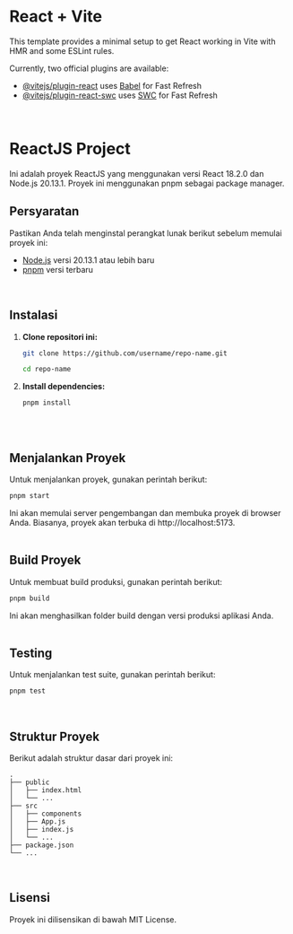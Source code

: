 # React + Vite

This template provides a minimal setup to get React working in Vite with HMR and some ESLint rules.

Currently, two official plugins are available:

- [@vitejs/plugin-react](https://github.com/vitejs/vite-plugin-react/blob/main/packages/plugin-react/README.md) uses [Babel](https://babeljs.io/) for Fast Refresh
- [@vitejs/plugin-react-swc](https://github.com/vitejs/vite-plugin-react-swc) uses [SWC](https://swc.rs/) for Fast Refresh
</br>

# ReactJS Project

Ini adalah proyek ReactJS yang menggunakan versi React 18.2.0 dan Node.js 20.13.1. Proyek ini menggunakan pnpm sebagai package manager.
</br>

## Persyaratan

Pastikan Anda telah menginstal perangkat lunak berikut sebelum memulai proyek ini:

- [Node.js](https://nodejs.org/) versi 20.13.1 atau lebih baru
- [pnpm](https://pnpm.io/) versi terbaru
</br>

## Instalasi

1. **Clone repositori ini:**

    ```sh
    git clone https://github.com/username/repo-name.git
    ```
    ```sh
    cd repo-name
    ```

2. **Install dependencies:**

    ```sh
    pnpm install
    ```
</br></br>

## Menjalankan Proyek

Untuk menjalankan proyek, gunakan perintah berikut:

```sh
pnpm start
```

Ini akan memulai server pengembangan dan membuka proyek di browser Anda. Biasanya, proyek akan terbuka di http://localhost:5173.
</br></br>

## Build Proyek

Untuk membuat build produksi, gunakan perintah berikut:

```sh
pnpm build
```

Ini akan menghasilkan folder build dengan versi produksi aplikasi Anda.
</br></br>

## Testing

Untuk menjalankan test suite, gunakan perintah berikut:

```sh
pnpm test
```
</br>

## Struktur Proyek

Berikut adalah struktur dasar dari proyek ini:

```plaintext
.
├── public
│   ├── index.html
│   └── ...
├── src
│   ├── components
│   ├── App.js
│   ├── index.js
│   └── ...
├── package.json
└── ...
```
</br>

## Lisensi

Proyek ini dilisensikan di bawah MIT License.

